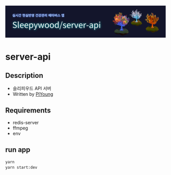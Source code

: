 ![banner](https://github.com/sleepy-wood/server-api/blob/dev/server-api.png)

# server-api

## Description

- 슬리피우드 API 서버
- Written by [PIYoung](https://github.com/PIYoung)

## Requirements

- redis-server
- ffmpeg
- env

## run app

```bash
yarn
yarn start:dev
```

